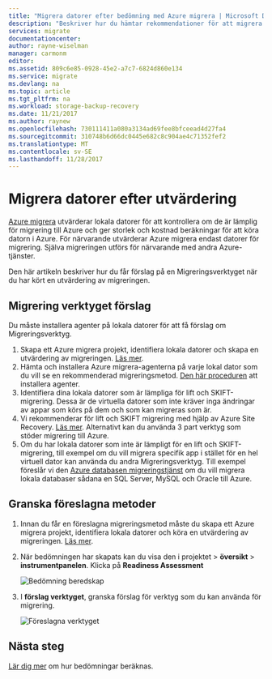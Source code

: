 ```yaml
---
title: "Migrera datorer efter bedömning med Azure migrera | Microsoft Docs"
description: "Beskriver hur du hämtar rekommendationer för att migrera datorer när du har kört en bedömning med tjänsten Azure migrera."
services: migrate
documentationcenter: 
author: rayne-wiselman
manager: carmonm
editor: 
ms.assetid: 809c6e85-0928-45e2-a7c7-6824d860e134
ms.service: migrate
ms.devlang: na
ms.topic: article
ms.tgt_pltfrm: na
ms.workload: storage-backup-recovery
ms.date: 11/21/2017
ms.author: raynew
ms.openlocfilehash: 730111411a080a3134ad69fee8bfceead4d27fa4
ms.sourcegitcommit: 310748b6d66dc0445e682c8c904ae4c71352fef2
ms.translationtype: MT
ms.contentlocale: sv-SE
ms.lasthandoff: 11/28/2017
---
```

# <a name="migrate-machines-after-assessment"></a>Migrera datorer efter utvärdering


[Azure migrera](migrate-overview.md) utvärderar lokala datorer för att kontrollera om de är lämplig för migrering till Azure och ger storlek och kostnad beräkningar för att köra datorn i Azure. För närvarande utvärderar Azure migrera endast datorer för migrering. Själva migreringen utförs för närvarande med andra Azure-tjänster.

Den här artikeln beskriver hur du får förslag på en Migreringsverktyget när du har kört en utvärdering av migreringen.

## <a name="migration-tool-suggestion"></a>Migrering verktyget förslag

Du måste installera agenter på lokala datorer för att få förslag om Migreringsverktyg.  

1. Skapa ett Azure migrera projekt, identifiera lokala datorer och skapa en utvärdering av migreringen. [Läs mer](tutorial-assessment-vmware.md).
2. Hämta och installera Azure migrera-agenterna på varje lokal dator som du vill se en rekommenderad migreringsmetod. [Den här proceduren](how-to-create-group-machine-dependencies.md#prepare-machines-for-dependency-mapping) att installera agenter.
2. Identifiera dina lokala datorer som är lämpliga för lift och SKIFT-migrering. Dessa är de virtuella datorer som inte kräver inga ändringar av appar som körs på dem och som kan migreras som är.
3. Vi rekommenderar för lift och SKIFT migrering med hjälp av Azure Site Recovery. [Läs mer](../site-recovery/tutorial-migrate-on-premises-to-azure.md). Alternativt kan du använda 3 part verktyg som stöder migrering till Azure.
4. Om du har lokala datorer som inte är lämpligt för en lift och SKIFT-migrering, till exempel om du vill migrera specifik app i stället för en hel virtuell dator kan använda du andra Migreringsverktyg. Till exempel föreslår vi den [Azure databasen migreringstjänst](https://azure.microsoft.com/campaigns/database-migration/) om du vill migrera lokala databaser sådana en SQL Server, MySQL och Oracle till Azure.


## <a name="review-suggested-migration-methods"></a>Granska föreslagna metoder

1. Innan du får en föreslagna migreringsmetod måste du skapa ett Azure migrera projekt, identifiera lokala datorer och köra en utvärdering av migreringen. [Läs mer](tutorial-assessment-vmware.md).
2. När bedömningen har skapats kan du visa den i projektet > **översikt** > **instrumentpanelen**. Klicka på **Readiness Assessment**

    ![Bedömning beredskap](./media/tutorial-assessment-vmware/assessment-report.png)  

3. I **förslag verktyget**, granska förslag för verktyg som du kan använda för migrering.

    ![Föreslagna verktyget](./media/tutorial-assessment-vmware/assessment-suitability.png) 




## <a name="next-steps"></a>Nästa steg

[Lär dig mer](concepts-assessment-calculation.md) om hur bedömningar beräknas.
